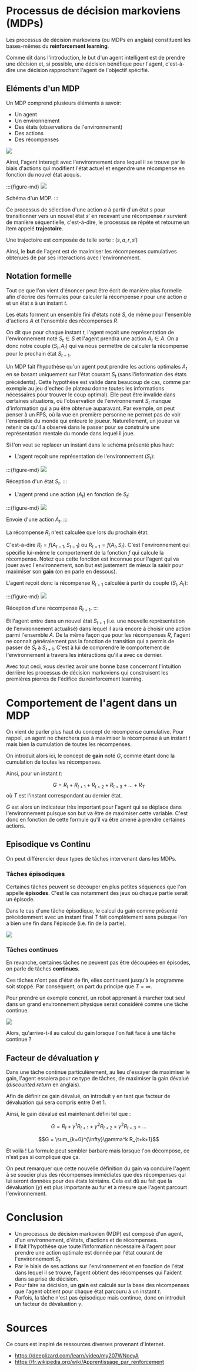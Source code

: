 # Processus de décision markoviens (MDPs)

Les processus de décision markoviens (ou MDPs en anglais) constituent les bases-mêmes du **reinforcement learning**.

Comme dit dans l'introduction, le but d'un agent intelligent est de prendre une décision et, si possible, une décision bénéfique pour l'agent, c'est-à-dire une décision rapprochant l'agent de l'objectif spécifié.

## Eléments d'un MDP

Un MDP comprend plusieurs éléments à savoir:
* Un agent
* Un environnement
* Des états (observations de l'environnement)
* Des actions
* Des récompenses


<img src="https://www.kdnuggets.com/images/mathworks-reinforcement-learning-fig1-543.jpg">

Ainsi, l'agent interagit avec l'environnement dans lequel il se trouve par le biais d'actions qui modifient l'état actuel et engendre une récompense en fonction du nouvel état acquis.

:::{figure-md}
<img src="https://www.kdnuggets.com/images/reinforcement-learning-fig1-700.jpg">

Schéma d'un MDP.
:::

Ce processus de sélection d'une action $a$ à partir d'un état $s$ pour transitionner vers un nouvel état $s'$ en recevant une récompense $r$ survient de manière séquentielle, c'est-à-dire, le processus se répète et retourne un item appelé **trajectoire**.

Une trajectoire est composée de telle sorte : $(s, a, r, s')$

Ainsi, le **but** de l'agent est de maximiser les récompenses cumulatives obtenues de par ses interactions avec l'environnement.

## Notation formelle

Tout ce que l'on vient d'énoncer peut être écrit de manière plus formelle afin d'écrire des formules pour calculer la récompense $r$ pour une action $a$ et un état $s$ à un instant $t$.

Les états forment un ensemble fini d'états noté $S$, de même pour l'ensemble d'actions $A$ et l'ensemble des récompenses $R$.

On dit que pour chaque instant $t$, l'agent reçoit une représentation de l'environnement noté $S_{t} \in S$ et l'agent prendra une action $A_{t} \in A$. On a donc notre couple $(S_{t}, A_{t})$ qui va nous permettre de calculer la récompense pour le prochain état $S_{t+1}$.

Un MDP fait l'hypothèse qu'un agent peut prendre les actions optimales $A_t$ en se basant uniquement sur l'état courant $S_t$ (sans l'information des états précédents).
Cette hypothèse est valide dans beaucoup de cas, comme par exemple au jeu d'echec (le plateau donne toutes les informations nécessaires pour trouver le coup optimal).
Elle peut être invalide dans certaines situations, où l'observation de l'environnement $S_t$ manque d'information qui a pu être obtenue auparavant.
Par exemple, on peut penser à un FPS, où la vue en première personne ne permet pas de voir l'ensemble du monde qui entoure le joueur.
Naturellement, un joueur va retenir ce qu'il a observé dans le passer pour se construire une représentation mentale du monde dans lequel il joue.

Si l'on veut se replacer un instant dans le schéma présenté plus haut:
* L'agent reçoit une représentation de l'environnement ($S_{t}$):

:::{figure-md}
<img src="src/rl_3_1.png">

Réception d'un état $S_t$.
:::
* L'agent prend une action ($A_{t}$) en fonction de $S_{t}$:

:::{figure-md}
<img src="src/rl_3_2.jpg">

Envoie d'une action $A_t$.
:::

La récompense $R_{t}$ n'est calculée que lors du prochain état.

C'est-à-dire $R_t = f(A_{t-1}, S_{t-1})$ ou $R_{t+1} = f(A_{t}, S_{t})$.
C'est l'environnement qui spécifie lui-même le comportement de la fonction $f$ qui calcule la récompense.
Notez que cette fonction est inconnue pour l'agent qui va jouer avec l'environnement, son but est justement de mieux la saisir pour maximiser son **gain** (on en parle en dessous).

L'agent reçoit donc la récompense $R_{t+1}$ calculée à partir du couple $(S_{t}, A_{t})$:

:::{figure-md}
<img src="src/rl_3_3.png">

Réception d'une récompense $R_{t+1}$.
:::

Et l'agent entre dans un nouvel état $S_{t+1}$ (i.e. une nouvelle représentation de l'environnement actualisé) dans lequel il aura encore à choisir une action parmi l'ensemble $A$.
De la même façon que pour les récompenses $R$, l'agent ne connait généralement pas la fonction de transition qui a permis de passer de $S_t$ à $S_{t+1}$.
C'est à lui de comprendre le comportement de l'environnement à travers les intéractions qu'il a avec ce dernier.

Avec tout ceci, vous devriez avoir une bonne base concernant l'intuition derrière les processus de décision markoviens qui construisent les premières pierres de l'édifice du reinforcement learning.

# Comportement de l'agent dans un MDP

On vient de parler plus haut du concept de récompense cumulative. Pour rappel, un agent ne cherchera pas à maximiser la récompense à un instant $t$ mais bien la cumulation de toutes les récompenses.

On introduit alors ici, le concept de **gain** noté $G$, comme étant donc la cumulation de toutes les récompenses.

Ainsi, pour un instant $t$:

$$G = R_t + R_{t+1} + R_{t+2} + R_{t+3} + ... + R_T$$
où $T$ est l'instant correspondant au dernier état.

$G$ est alors un indicateur très important pour l'agent qui se déplace dans l'environnement puisque son but va être de maximiser cette variable. C'est donc en fonction de cette formule qu'il va être amené à prendre certaines actions.

## Episodique vs Continu

On peut différencier deux types de tâches intervenant dans les MDPs.

### Tâches épisodiques

Certaines tâches peuvent se découper en plus petites séquences que l'on appelle **épisodes**. C'est le cas notamment des jeux où chaque partie serait un épisode.

Dans le cas d'une tâche épisodique, le calcul du gain comme présenté précédemment avec un instant final $T$ fait complètement sens puisque l'on a bien une fin dans l'épisode (i.e. fin de la partie).

<img src="https://mario.wiki.gallery/images/d/d1/Fireworks.gif">

### Tâches continues

En revanche, certaines tâches ne peuvent pas être découpées en épisodes, on parle de tâches **continues**.

Ces tâches n'ont pas d'état de fin, elles continuent jusqu'à le programme soit stoppé. Par conséquent, on part du principe que $T = \infty$.

Pour prendre un exemple concret, un robot apprenant à marcher tout seul dans un grand environnement physique serait considéré comme une tâche continue.

<img src="https://miro.medium.com/max/700/1*-5XOp7v7ZVIa_DCTl1FicA.gif">

Alors, qu'arrive-t-il au calcul du gain lorsque l'on fait face à une tâche continue ?

## Facteur de dévaluation $\gamma$

Dans une tâche continue particulèrement, au lieu d'essayer de maximiser le gain, l'agent essaiera pour ce type de tâches, de maximiser la gain dévalué (*discounted return* en anglais).

Afin de définir ce gain dévalué, on introduit $\gamma$ en tant que facteur de dévaluation qui sera compris entre $0$ et $1$.

Ainsi, le gain dévalué est maintenant défini tel que :

$$G = R_t + \gamma^1 R_{t+1} +  \gamma^2 R_{t+2} +  \gamma^2 R_{t+3} + ...$$

$$G = \sum_{k=0}^{\infty}\gamma^k R_{t+k+1}$$

Et voilà ! La formule peut sembler barbare mais lorsque l'on décompose, ce n'est pas si compliqué que ça.

On peut remarquer que cette nouvelle définition du gain va conduire l'agent à se soucier plus des récompenses immédiates que des récompenses qui lui seront données pour des états lointains. Cela est dû au fait que la dévaluation ($\gamma$) est plus importante au fur et à mesure que l'agent parcourt l'environnement.

# Conclusion

* Un processus de décision markovien (MDP) est composé d'un agent, d'un environnement, d'états, d'actions et de récompenses.
* Il fait l'hypothèse que toute l'information nécessaire à l'agent pour prendre une action optimale est donnée par l'état courant de l'environnement $S_t$.
* Par le biais de ses actions sur l'environnement et en fonction de l'état dans lequel il se trouve, l'agent obtient des récompenses qui l'aident dans sa prise de décision.
* Pour faire sa décision, un **gain** est calculé sur la base des récompenses que l'agent obtient pour chaque état parcouru à un instant $t$.
* Parfois, la tâche n'est pas épisodique mais continue, donc on introduit un facteur de dévaluation $\gamma$.

# Sources

Ce cours est inspiré de ressources diverses provenant d'Internet.
* https://deeplizard.com/learn/video/my207WNoeyA
* https://fr.wikipedia.org/wiki/Apprentissage_par_renforcement


